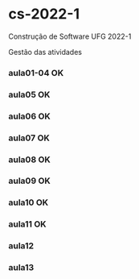 # cs-2022-1  
Construção de Software UFG 2022-1  
  
Gestão das atividades  
### aula01-04 OK  
### aula05 OK  
### aula06 OK  
### aula07 OK  
### aula08 OK  
### aula09 OK  
### aula10 OK   
### aula11 OK    
### aula12  
### aula13  
